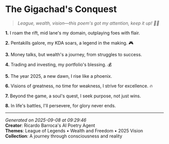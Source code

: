 # The Gigachad's Conquest

> *League, wealth, vision—this poem's got my attention, keep it up! 💫👾*

**1.** I roam the rift, mid lane's my domain, outplaying foes with flair.


**2.** Pentakills galore, my KDA soars, a legend in the making. 🎮


**3.** Money talks, but wealth's a journey, from struggles to success.


**4.** Trading and investing, my portfolio's blessing. 💰


**5.** The year 2025, a new dawn, I rise like a phoenix.


**6.** Visions of greatness, no time for weakness, I strive for excellence. 🔥


**7.** Beyond the game, a soul's quest, I seek purpose, not just wins.


**8.** In life's battles, I'll persevere, for glory never ends.



---

*Generated on 2025-09-08 at 09:29:46*  
**Creator**: Ricardo Barroca's AI Poetry Agent  
**Themes**: League of Legends • Wealth and Freedom • 2025 Vision  
**Collection**: A journey through consciousness and reality